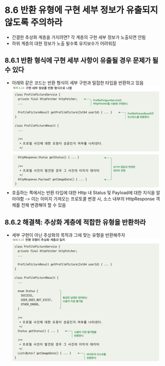 # 8.6 반환 유형에 구현 세부 정보가 유출되지 않도록 주의하라
- 간결한 추상화 계층을 가지려면? 각 계층의 구현 세부 정보가 노출되면 안됨
- 하위 계층의 대한 정보가 노출 될수록 유지보수가 어려워짐

## 8.6.1 반환 형식에 구현 세부 사항이 유출될 경우 문제가 될 수 있다
- 아래와 같은 코드는 반환 형식이 세부 구현과 밀접한 타입을 반환하고 있음\
![img_7.png](img_7.png)\
![img_8.png](img_8.png)
- 호출하는 쪽에서는 반환 타입에 대한 Http 내 Status 및 Payload에 대한 지식을 알아야함 -> 이는 이미지 가져오는 프로토콜 변경 시, 소스 내부의 HttpResponse 객체를 전체 변경해야 할 수 있음


## 8.6.2 해결책: 추상화 계층에 적합한 유형을 반환하라
- 세부 구현이 아닌 추상화의 목적과 그에 맞는 유형을 반환해주자\
![img_9.png](img_9.png)
